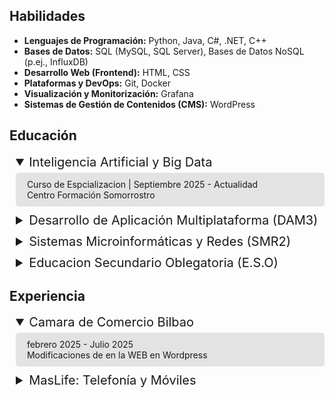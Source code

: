 
## Habilidades

* **Lenguajes de Programación:** Python, Java, C#, .NET, C++
* **Bases de Datos:** SQL (MySQL, SQL Server), Bases de Datos NoSQL (p.ej., InfluxDB)
* **Desarrollo Web (Frontend):** HTML, CSS
* **Plataformas y DevOps:** Git, Docker
* **Visualización y Monitorización:** Grafana
* **Sistemas de Gestión de Contenidos (CMS):** WordPress




## Educación 
<details open style="margin-bottom: 10px; padding-left: 10px;">
  <summary style="font-size: 20px;">Inteligencia Artificial y Big Data</summary>
  <div style="background-color: rgba(0, 0, 0, 0.1); padding: 10px; margin-top: 5px; border-radius: 5px;">
  &nbsp;&nbsp;Curso de Espcializacion | Septiembre 2025 - Actualidad <br> 
  &nbsp;&nbsp;Centro Formación Somorrostro
  </div>
</details>

<details style="margin-bottom: 10px; padding-left: 10px;">
  <summary style="font-size: 20px;">Desarrollo de Aplicación Multiplataforma (DAM3)</summary>
  <div style="background-color: rgba(0, 0, 0, 0.1); padding: 10px; margin-top: 5px; border-radius: 5px;">
  &nbsp;&nbsp;Grado Superior | Septiembre 2023 - Julio 2025 <br> 
  &nbsp;&nbsp;Centro Formación Somorrostro
  </div>
</details>

<details style="margin-bottom: 10px; padding-left: 10px;">
  <summary style="font-size: 20px;">Sistemas Microinformáticas y Redes (SMR2)</summary>
  <div style="background-color: rgba(0, 0, 0, 0.1); padding: 10px; margin-top: 5px; border-radius: 5px;">
  &nbsp;&nbsp;Grado Medio | Septiembre 2021 - Julio 2023 <br> 
  &nbsp;&nbsp;Centro Formación Somorrostro
  </div>
</details>

<details style="margin-bottom: 10px; padding-left: 10px;">
  <summary style="font-size: 20px;">Educacion Secundario Oblegatoria (E.S.O)</summary>
  <div style="background-color: rgba(0, 0, 0, 0.1); padding: 10px; margin-top: 5px; border-radius: 5px;">
  &nbsp;&nbsp;Septiembre 2018 - Julio 2021 <br> 
  &nbsp;&nbsp;Santa Maria Ikastetxea
  </div>
</details>

## Experiencia
<details open style="margin-bottom: 10px; padding-left: 10px;">
  <summary style="font-size: 20px;">Camara de Comercio Bilbao</summary>
  <div style="background-color: rgba(0, 0, 0, 0.1); padding: 10px; margin-top: 5px; border-radius: 5px;">
  &nbsp;&nbsp;febrero 2025 - Julio 2025 <br> 
  &nbsp;&nbsp;Modificaciones de en la WEB en Wordpress
  </div>
</details>

<details style="margin-bottom: 10px; padding-left: 10px;">
  <summary style="font-size: 20px;">MasLife: Telefonía y Móviles</summary>
  <div style="background-color: rgba(0, 0, 0, 0.1); padding: 10px; margin-top: 5px; border-radius: 5px;">
  &nbsp;&nbsp;Marzo 2023 - Junio 2023 <br> 
  &nbsp;&nbsp;Creacion de Paginas en Wordpress
  </div>
</details>